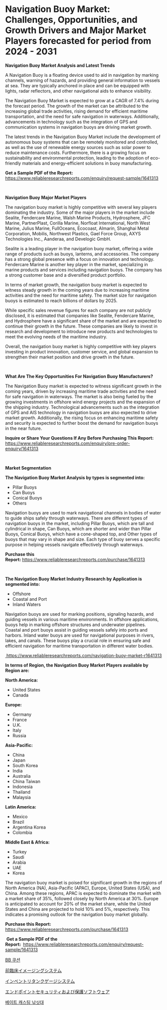 <p><h1>Navigation Buoy Market: Challenges, Opportunities, and Growth Drivers and Major Market Players forecasted for period from 2024 - 2031</h1></p><p><strong>Navigation Buoy Market Analysis and Latest Trends</strong></p>
<p><p>A Navigation Buoy is a floating device used to aid in navigation by marking channels, warning of hazards, and providing general information to vessels at sea. They are typically anchored in place and can be equipped with lights, radar reflectors, and other navigational aids to enhance visibility.</p><p>The Navigation Buoy Market is expected to grow at a CAGR of 7.4% during the forecast period. The growth of the market can be attributed to the increasing global trade activities, rising demand for efficient maritime transportation, and the need for safe navigation in waterways. Additionally, advancements in technology such as the integration of GPS and communication systems in navigation buoys are driving market growth.</p><p>The latest trends in the Navigation Buoy Market include the development of autonomous buoy systems that can be remotely monitored and controlled, as well as the use of renewable energy sources such as solar power to reduce maintenance costs. Furthermore, there is a growing focus on sustainability and environmental protection, leading to the adoption of eco-friendly materials and energy-efficient solutions in buoy manufacturing.</p></p>
<p><strong>Get a Sample PDF of the Report:&nbsp;</strong> <a href="https://www.reliableresearchreports.com/enquiry/request-sample/1641313">https://www.reliableresearchreports.com/enquiry/request-sample/1641313</a></p>
<p>&nbsp;</p>
<p><strong>Navigation Buoy Major Market Players</strong></p>
<p><p>The navigation buoy market is highly competitive with several key players dominating the industry. Some of the major players in the market include Sealite, Fendercare Marine, Walsh Marine Products, Hydrosphere, JFC Marine, PartnerPlast, Corilla Marine, Norfloat International, North West Marine, Julius Marine, FullOceans, Ecocoast, Almarin, Shanghai Metal Corporation, Mobilis, Northwest Plastics, Gael Force Group, AXYS Technologies Inc., Aanderaa, and Develogic GmbH.</p><p>Sealite is a leading player in the navigation buoy market, offering a wide range of products such as buoys, lanterns, and accessories. The company has a strong global presence with a focus on innovation and technology. Fendercare Marine is another key player in the market, specializing in marine products and services including navigation buoys. The company has a strong customer base and a diversified product portfolio.</p><p>In terms of market growth, the navigation buoy market is expected to witness steady growth in the coming years due to increasing maritime activities and the need for maritime safety. The market size for navigation buoys is estimated to reach billions of dollars by 2025.</p><p>While specific sales revenue figures for each company are not publicly disclosed, it is estimated that companies like Sealite, Fendercare Marine, and Hydrosphere have a significant share of the market and are expected to continue their growth in the future. These companies are likely to invest in research and development to introduce new products and technologies to meet the evolving needs of the maritime industry.</p><p>Overall, the navigation buoy market is highly competitive with key players investing in product innovation, customer service, and global expansion to strengthen their market position and drive growth in the future.</p></p>
<p>&nbsp;</p>
<p><strong>What Are The Key Opportunities For Navigation Buoy Manufacturers?</strong></p>
<p><p>The Navigation Buoy market is expected to witness significant growth in the coming years, driven by increasing maritime trade activities and the need for safe navigation in waterways. The market is also being fueled by the growing investments in offshore wind energy projects and the expansion of the shipping industry. Technological advancements such as the integration of GPS and AIS technology in navigation buoys are also expected to drive market growth. Additionally, the rising focus on enhancing maritime safety and security is expected to further boost the demand for navigation buoys in the near future.</p></p>
<p><strong>Inquire or Share Your Questions If Any Before Purchasing This Report:</strong> <a href="https://www.reliableresearchreports.com/enquiry/pre-order-enquiry/1641313">https://www.reliableresearchreports.com/enquiry/pre-order-enquiry/1641313</a></p>
<p>&nbsp;</p>
<p><strong>Market Segmentation</strong></p>
<p><strong>The Navigation Buoy Market Analysis by types is segmented into:</strong></p>
<p><ul><li>Pillar Buoys</li><li>Can Buoys</li><li>Conical Buoys</li><li>Others</li></ul></p>
<p><p>Navigation buoys are used to mark navigational channels in bodies of water to guide ships safely through waterways. There are different types of navigation buoys in the market, including Pillar Buoys, which are tall and cylindrical in shape, Can Buoys, which are shorter and wider than Pillar Buoys, Conical Buoys, which have a cone-shaped top, and Other types of buoys that may vary in shape and size. Each type of buoy serves a specific purpose in helping vessels navigate effectively through waterways.</p></p>
<p><strong>Purchase this Report:&nbsp;</strong><a href="https://www.reliableresearchreports.com/purchase/1641313">https://www.reliableresearchreports.com/purchase/1641313</a></p>
<p>&nbsp;</p>
<p><strong>The Navigation Buoy Market Industry Research by Application is segmented into:</strong></p>
<p><ul><li>Offshore</li><li>Coastal and Port</li><li>Inland Waters</li></ul></p>
<p><p>Navigation buoys are used for marking positions, signaling hazards, and guiding vessels in various maritime environments. In offshore applications, buoys help in marking offshore structures and underwater pipelines. Coastal and port buoys assist in guiding vessels safely into ports and harbors. Inland water buoys are used for navigational purposes in rivers, lakes, and canals. These buoys play a crucial role in ensuring safe and efficient navigation for maritime transportation in different water bodies.</p></p>
<p><a href="https://www.reliableresearchreports.com/navigation-buoy-market-r1641313">&nbsp;https://www.reliableresearchreports.com/navigation-buoy-market-r1641313</a></p>
<p><strong>In terms of Region, the Navigation Buoy Market Players available by Region are:</strong></p>
<p>
    <p> <strong> North America: </strong>
        <ul>
            <li>United States</li>
            <li>Canada</li>
        </ul>
        </p> 
    <p> <strong> Europe: </strong>
        <ul>
            <li>Germany</li>
            <li>France</li>
            <li>U.K.</li>
            <li>Italy</li>
            <li>Russia</li>
        </ul>
        </p> 
    <p> <strong> Asia-Pacific: </strong>
        <ul>
            <li>China</li>
            <li>Japan</li>
            <li>South Korea</li>
            <li>India</li>
            <li>Australia</li>
            <li>China Taiwan</li>
            <li>Indonesia</li>
            <li>Thailand</li>
            <li>Malaysia</li>
        </ul>
        </p> 
    <p> <strong> Latin America: </strong>
        <ul>
            <li>Mexico</li>
            <li>Brazil</li>
            <li>Argentina Korea</li>
            <li>Colombia</li>
        </ul>
        </p> 
    <p> <strong> Middle East & Africa: </strong>
        <ul>
            <li>Turkey</li>
            <li>Saudi</li>
            <li>Arabia</li>
            <li>UAE</li>
            <li>Korea</li>
        </ul>
    </p>
    </p>
<p><p>The navigation buoy market is poised for significant growth in the regions of North America (NA), Asia-Pacific (APAC), Europe, United States (USA), and China. Among these regions, APAC is expected to dominate the market with a market share of 35%, followed closely by North America at 30%. Europe is anticipated to account for 20% of the market share, while the United States and China are projected to hold 10% and 5%, respectively. This indicates a promising outlook for the navigation buoy market globally.</p></p>
<p><strong>Purchase this Report: </strong><a href="https://www.reliableresearchreports.com/purchase/1641313">https://www.reliableresearchreports.com/purchase/1641313</a></p>
<p>&nbsp;<strong>Get a Sample PDF of the Report:&nbsp;&nbsp;</strong><a href="https://www.reliableresearchreports.com/enquiry/request-sample/1641313">https://www.reliableresearchreports.com/enquiry/request-sample/1641313</a></p>
<p><strong></strong></p>
<p><p><a href="https://medium.com/@koleledner/bb-%EC%BF%A0%EC%85%98-%EC%8B%9C%EC%9E%A5-%EC%8B%9C%EC%9E%A5-%EC%A0%90%EC%9C%A0%EC%9C%A8-%EC%8B%9C%EC%9E%A5-%EB%8F%99%ED%96%A5-%EB%B0%8F-%EB%AF%B8%EB%9E%98-%EC%84%B1%EC%9E%A5-%ED%83%90%EC%83%89-10b1e74ac8c0">BB 쿠션</a></p><p><a href="https://medium.com/@isabeleterson7845/%E4%BA%88%E5%82%99%E8%87%A8%E5%BA%8A%E3%82%A4%E3%83%A1%E3%83%BC%E3%82%B8%E3%83%B3%E3%82%B0%E3%82%B7%E3%82%B9%E3%83%86%E3%83%A0%E3%81%AE%E5%B8%82%E5%A0%B4-%E7%AB%B6%E4%BA%89%E5%88%86%E6%9E%90-%E5%B8%82%E5%A0%B4%E5%8B%95%E5%90%91-2031%E5%B9%B4%E3%81%BE%E3%81%A7%E3%81%AE%E4%BA%88%E6%B8%AC-636b6fb0f403">前臨床イメージングシステム</a></p><p><a href="https://medium.com/@chrispcreem58/%E5%9C%A8%E5%BA%AB%E3%82%BF%E3%83%B3%E3%82%AF%E3%82%B2%E3%83%BC%E3%82%B8%E3%83%B3%E3%82%B0%E3%82%B7%E3%82%B9%E3%83%86%E3%83%A0%E5%B8%82%E5%A0%B4%E8%AA%BF%E6%9F%BB%E3%83%AC%E3%83%9D%E3%83%BC%E3%83%88%E3%81%AF-%E3%81%93%E3%81%AE%E5%B8%82%E5%A0%B4%E3%81%AE%E6%9C%80%E6%96%B0%E3%81%AE%E3%83%88%E3%83%AC%E3%83%B3%E3%83%89%E3%82%84%E6%88%90%E9%95%B7%E6%A9%9F%E4%BC%9A%E3%82%92%E6%98%8E%E3%82%89%E3%81%8B%E3%81%AB%E3%81%97%E3%81%BE%E3%81%99-2eeb96942462">インベントリタンクゲージシステム</a></p><p><a href="https://github.com/one-cool-chick/Market-Research-Report-List-1/blob/main/165102337150.md">エンドポイントセキュリティおよび保護ソフトウェア</a></p><p><a href="https://medium.com/@tarynhermanii/%EB%B2%A0%EC%9D%B4%ED%8A%B8-%EC%BA%90%EC%8A%A4%ED%8C%85-%EB%82%9A%EC%8B%9C%EB%8C%80-%EC%8B%9C%EC%9E%A5-%EC%8B%9C%EC%9E%A5-%EC%A0%90%EC%9C%A0%EC%9C%A8-%EC%8B%9C%EC%9E%A5-%ED%8A%B8%EB%A0%8C%EB%93%9C-%EB%B0%8F-%EB%AF%B8%EB%9E%98-%EC%84%B1%EC%9E%A5-%ED%83%90%EC%83%89-01f6d6db5175">베이트 캐스팅 낚싯대</a></p></p>